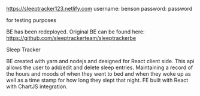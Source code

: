 https://sleeptracker123.netlify.com
username: benson
password: password

for testing purposes

BE has been redeployed. Original BE can be found here:
https://github.com/sleeptrackerteam/sleeptrackerbe


Sleep Tracker

BE created with yarn and nodejs and designed for React client side. This api allows the user to add/edit and delete sleep entries. Maintaining a record of the hours and moods of when they went to bed and when they woke up as well as a time stamp for how long they slept that night. FE built with React with ChartJS integration.
